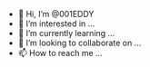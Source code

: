 - 👋 Hi, I’m @001EDDY
- 👀 I’m interested in ...
- 🌱 I’m currently learning ...
- 💞️ I’m looking to collaborate on ...
- 📫 How to reach me ...

<!---
001EDDY/001EDDY is a ✨ special ✨ repository because its `README.md` (this file) appears on your GitHub profile.
You can click the Preview link to take a look at your changes.
--->
